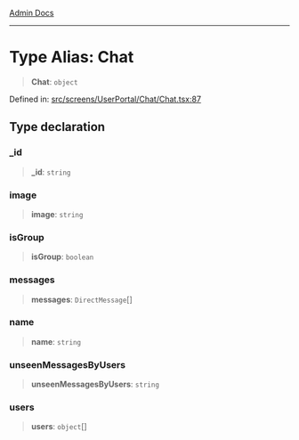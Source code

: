 [Admin Docs](/)

***

# Type Alias: Chat

> **Chat**: `object`

Defined in: [src/screens/UserPortal/Chat/Chat.tsx:87](https://github.com/PalisadoesFoundation/talawa-admin/blob/main/src/screens/UserPortal/Chat/Chat.tsx#L87)

## Type declaration

### \_id

> **\_id**: `string`

### image

> **image**: `string`

### isGroup

> **isGroup**: `boolean`

### messages

> **messages**: `DirectMessage`[]

### name

> **name**: `string`

### unseenMessagesByUsers

> **unseenMessagesByUsers**: `string`

### users

> **users**: `object`[]
